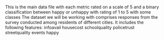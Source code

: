 This is the main data file with each metric rated on a scale of 5 and a binary classification between happy or unhappy with rating of 1 to 5 with some classes
The dataset we will be working with comprises responses from the survey conducted among residents of different cities. It includes the following features:
infoavail
housecost
schoolquality
policetrust
streetquality
events
happy

